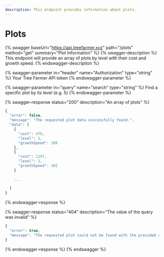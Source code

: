 ```yaml
---
description: This endpoint provides information about plots.
---
```


# Plots

{% swagger baseUrl="https://api.treefarmer.xyz" path="/plots" method="get" summary="Plot Information" %}
{% swagger-description %}
This endpoint will provide an array of plots by level with their cost and growth speed.
{% endswagger-description %}

{% swagger-parameter in="header" name="Authorization" type="string" %}
Your Tree Farmer API token
{% endswagger-parameter %}

{% swagger-parameter in="query" name="search" type="string" %}
Find a specific plot by its level (e.g. 5)
{% endswagger-parameter %}

{% swagger-response status="200" description="An array of plots" %}
```javascript
{
  "error": false,
  "message": "The requested plot data successfully found.",
  "data": [
    {
      "cost": 479,
      "level": 1,
      "growthSpeed": 100
    },
    {
      "cost": 1197,
      "level": 2,
      "growthSpeed": 102
    }
        
    ...
      
  ]
}
```
{% endswagger-response %}

{% swagger-response status="404" description="The value of the query was invalid" %}
```javascript
{
  "error": true,
  "message": "The requested plot could not be found with the provided query. Please check the name or ID and try again."
}
```
{% endswagger-response %}
{% endswagger %}

